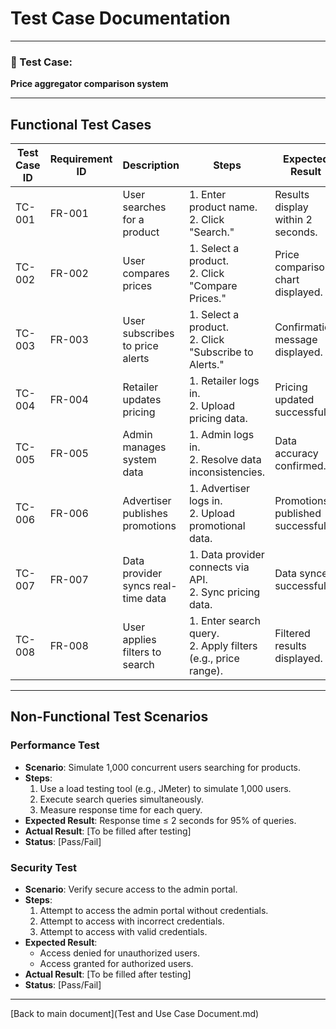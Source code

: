 # Test Case Documentation

---
### 🎯 Test Case:
**Price aggregator comparison system**

---

## Functional Test Cases

| Test Case ID | Requirement ID | Description                          | Steps                                                                 | Expected Result                     | Actual Result | Status (Pass/Fail) |
|--------------|----------------|--------------------------------------|-----------------------------------------------------------------------|-------------------------------------|---------------|--------------------|
| TC-001       | FR-001         | User searches for a product          | 1. Enter product name. <br> 2. Click "Search."                        | Results display within 2 seconds.   |               |                    |
| TC-002       | FR-002         | User compares prices                 | 1. Select a product. <br> 2. Click "Compare Prices."                  | Price comparison chart displayed.   |               |                    |
| TC-003       | FR-003         | User subscribes to price alerts      | 1. Select a product. <br> 2. Click "Subscribe to Alerts."             | Confirmation message displayed.     |               |                    |
| TC-004       | FR-004         | Retailer updates pricing             | 1. Retailer logs in. <br> 2. Upload pricing data.                     | Pricing updated successfully.       |               |                    |
| TC-005       | FR-005         | Admin manages system data            | 1. Admin logs in. <br> 2. Resolve data inconsistencies.               | Data accuracy confirmed.            |               |                    |
| TC-006       | FR-006         | Advertiser publishes promotions      | 1. Advertiser logs in. <br> 2. Upload promotional data.               | Promotions published successfully.  |               |                    |
| TC-007       | FR-007         | Data provider syncs real-time data   | 1. Data provider connects via API. <br> 2. Sync pricing data.         | Data synced successfully.           |               |                    |
| TC-008       | FR-008         | User applies filters to search       | 1. Enter search query. <br> 2. Apply filters (e.g., price range).     | Filtered results displayed.         |               |                    |

---

## Non-Functional Test Scenarios

### Performance Test
- **Scenario**: Simulate 1,000 concurrent users searching for products.
- **Steps**:
  1. Use a load testing tool (e.g., JMeter) to simulate 1,000 users.
  2. Execute search queries simultaneously.
  3. Measure response time for each query.
- **Expected Result**: Response time ≤ 2 seconds for 95% of queries.
- **Actual Result**: [To be filled after testing]
- **Status**: [Pass/Fail]

### Security Test
- **Scenario**: Verify secure access to the admin portal.
- **Steps**:
  1. Attempt to access the admin portal without credentials.
  2. Attempt to access with incorrect credentials.
  3. Attempt to access with valid credentials.
- **Expected Result**:
  - Access denied for unauthorized users.
  - Access granted for authorized users.
- **Actual Result**: [To be filled after testing]
- **Status**: [Pass/Fail]

---

[Back to main document](Test and Use Case Document.md)